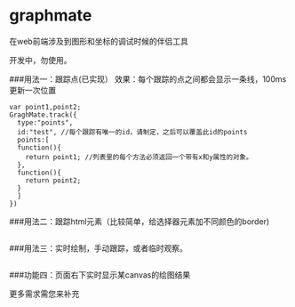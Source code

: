 graphmate
=========

在web前端涉及到图形和坐标的调试时候的伴侣工具

开发中，勿使用。

###用法一：跟踪点(已实现）
效果：每个跟踪的点之间都会显示一条线，100ms更新一次位置
```
var point1,point2;
GraghMate.track({
  type:"points",
  id:"test", //每个跟踪有唯一的id，请制定，之后可以覆盖此id的points
  points:[
  function(){
    return point1; //列表里的每个方法必须返回一个带有x和y属性的对象。
  },
  function(){
    return point2;
  }
  ]
})
```

###用法二：跟踪html元素（比较简单，给选择器元素加不同颜色的border)

```

```

###用法三：实时绘制，手动跟踪，或者临时观察。

```

```
###功能四：页面右下实时显示某canvas的绘图结果

更多需求需您来补充

